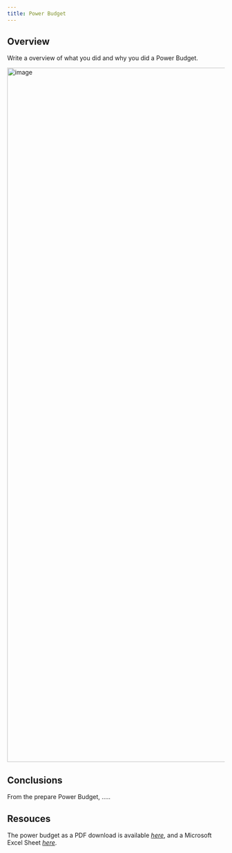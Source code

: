 ```yaml
---
title: Power Budget
---
```


## Overview
Write a overview of what you did and why you did a Power Budget.

<img width="2039" height="1607" alt="image" src="https://github.com/user-attachments/assets/8bbd0515-3b54-41ed-ae45-afeab5012cc0" />



## Conclusions

From the prepare Power Budget, .....

## Resouces

The power budget as a PDF download is available [*here*](PowerBudgetExample.pdf), and a Microsoft Excel Sheet [*here*](PowerBudgetExample.xlsx).
